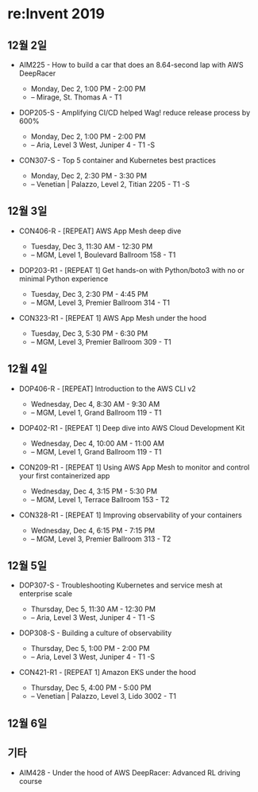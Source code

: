 # re:Invent 2019

## 12월 2일

* AIM225 - How to build a car that does an 8.64-second lap with AWS DeepRacer
  * Monday, Dec 2, 1:00 PM - 2:00 PM
  * – Mirage, St. Thomas A - T1

* DOP205-S - Amplifying CI/CD helped Wag! reduce release process by 600%
  * Monday, Dec 2, 1:00 PM - 2:00 PM
  * – Aria, Level 3 West, Juniper 4 - T1 -S

* CON307-S - Top 5 container and Kubernetes best practices
  * Monday, Dec 2, 2:30 PM - 3:30 PM
  * – Venetian | Palazzo, Level 2, Titian 2205 - T1 -S

## 12월 3일

* CON406-R - [REPEAT] AWS App Mesh deep dive
  * Tuesday, Dec 3, 11:30 AM - 12:30 PM
  * – MGM, Level 1, Boulevard Ballroom 158 - T1

* DOP203-R1 - [REPEAT 1] Get hands-on with Python/boto3 with no or minimal Python experience
  * Tuesday, Dec 3, 2:30 PM - 4:45 PM
  * – MGM, Level 3, Premier Ballroom 314 - T1

* CON323-R1 - [REPEAT 1] AWS App Mesh under the hood
  * Tuesday, Dec 3, 5:30 PM - 6:30 PM
  * – MGM, Level 3, Premier Ballroom 309 - T1

## 12월 4일

* DOP406-R - [REPEAT] Introduction to the AWS CLI v2
  * Wednesday, Dec 4, 8:30 AM - 9:30 AM
  * – MGM, Level 1, Grand Ballroom 119 - T1

* DOP402-R1 - [REPEAT 1] Deep dive into AWS Cloud Development Kit
  * Wednesday, Dec 4, 10:00 AM - 11:00 AM
  * – MGM, Level 1, Grand Ballroom 119 - T1

* CON209-R1 - [REPEAT 1] Using AWS App Mesh to monitor and control your first containerized app
  * Wednesday, Dec 4, 3:15 PM - 5:30 PM
  * – MGM, Level 1, Terrace Ballroom 153 - T2

* CON328-R1 - [REPEAT 1] Improving observability of your containers
  * Wednesday, Dec 4, 6:15 PM - 7:15 PM
  * – MGM, Level 3, Premier Ballroom 313 - T2

## 12월 5일

* DOP307-S - Troubleshooting Kubernetes and service mesh at enterprise scale
  * Thursday, Dec 5, 11:30 AM - 12:30 PM
  * – Aria, Level 3 West, Juniper 4 - T1 -S

* DOP308-S - Building a culture of observability
  * Thursday, Dec 5, 1:00 PM - 2:00 PM
  * – Aria, Level 3 West, Juniper 4 - T1 -S

* CON421-R1 - [REPEAT 1] Amazon EKS under the hood
  * Thursday, Dec 5, 4:00 PM - 5:00 PM
  * – Venetian | Palazzo, Level 3, Lido 3002 - T1

## 12월 6일

## 기타

* AIM428 - Under the hood of AWS DeepRacer: Advanced RL driving course
